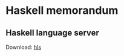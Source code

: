 # Haskell memorandum

## Haskell language server

Download: [hls](https://github.com/haskell/haskell-language-server/releases)

